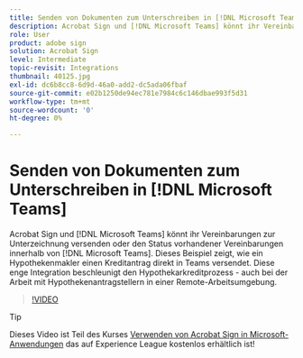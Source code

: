 ```yaml
---
title: Senden von Dokumenten zum Unterschreiben in [!DNL Microsoft Teams]
description: Acrobat Sign und [!DNL Microsoft Teams] könnt ihr Vereinbarungen zur Unterzeichnung versenden oder den Status vorhandener Vereinbarungen innerhalb von [!DNL Microsoft Teams]
role: User
product: adobe sign
solution: Acrobat Sign
level: Intermediate
topic-revisit: Integrations
thumbnail: 40125.jpg
exl-id: dc6b8cc8-6d9d-46a0-add2-dc5ada06fbaf
source-git-commit: e02b1250de94ec781e7984c6c146dbae993f5d31
workflow-type: tm+mt
source-wordcount: '0'
ht-degree: 0%

---
```


# Senden von Dokumenten zum Unterschreiben in [!DNL Microsoft Teams]

Acrobat Sign und [!DNL Microsoft Teams] könnt ihr Vereinbarungen zur Unterzeichnung versenden oder den Status vorhandener Vereinbarungen innerhalb von [!DNL Microsoft Teams]. Dieses Beispiel zeigt, wie ein Hypothekenmakler einen Kreditantrag direkt in Teams versendet. Diese enge Integration beschleunigt den Hypothekarkreditprozess - auch bei der Arbeit mit Hypothekenantragstellern in einer Remote-Arbeitsumgebung.

>[!VIDEO](https://video.tv.adobe.com/v/40125?hidetitle=true)

>[!TIP]
>
>Dieses Video ist Teil des Kurses [Verwenden von Acrobat Sign in Microsoft-Anwendungen](https://experienceleague.adobe.com/?recommended=Sign-U-1-2020.2) das auf Experience League kostenlos erhältlich ist!

